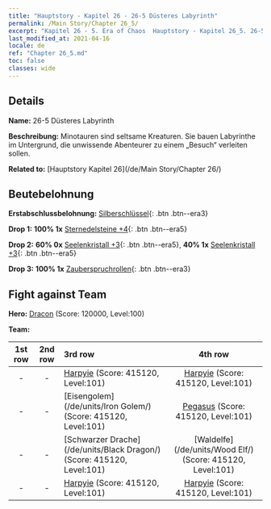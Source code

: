 ```yaml
---
title: "Hauptstory - Kapitel 26 - 26-5 Düsteres Labyrinth"
permalink: /Main Story/Chapter 26_5/
excerpt: "Kapitel 26 - 5. Era of Chaos  Hauptstory - Kapitel 26_5. 26-5 Düsteres Labyrinth"
last_modified_at: 2021-04-16
locale: de
ref: "Chapter 26_5.md"
toc: false
classes: wide
---
```


## Details

 **Name:** 26-5 Düsteres Labyrinth

 **Beschreibung:** Minotauren sind seltsame Kreaturen. Sie bauen Labyrinthe im Untergrund, die unwissende Abenteurer zu einem „Besuch“ verleiten sollen.

 **Related to:** [Hauptstory Kapitel 26](/de/Main Story/Chapter 26/)

## Beutebelohnung

 **Erstabschlussbelohnung:** [Silberschlüssel](/de/Items/con_693/){: .btn .btn--era3}

 **Drop 1:** **100% 1x** [Sternedelsteine +4](/de/Items/mat_93/){: .btn .btn--era5}

 **Drop 2:** **60% 0x** [Seelenkristall +3](/de/Items/mat_87/){: .btn .btn--era5}, **40% 1x** [Seelenkristall +3](/de/Items/mat_87/){: .btn .btn--era5}

 **Drop 3:** **100% 1x** [Zauberspruchrollen](/de/Items/con_694/){: .btn .btn--era3}


## Fight against Team
 **Hero:** [Dracon](/de/heroes/Dracon/) (Score: 120000, Level:100)

 **Team:**


  | 1st row | 2nd row | 3rd row | 4th row |
  |:----:|:----:|:----|:----:|
  | - | - | [Harpyie](/de/units/Harpy/) (Score: 415120, Level:101)  | [Harpyie](/de/units/Harpy/) (Score: 415120, Level:101)  |
  | - | - | [Eisengolem](/de/units/Iron Golem/) (Score: 415120, Level:101)  | [Pegasus](/de/units/Pegasus/) (Score: 415120, Level:101)  |
  | - | - | [Schwarzer Drache](/de/units/Black Dragon/) (Score: 415120, Level:101)  | [Waldelfe](/de/units/Wood Elf/) (Score: 415120, Level:101)  |
  | - | - | [Harpyie](/de/units/Harpy/) (Score: 415120, Level:101)  | [Harpyie](/de/units/Harpy/) (Score: 415120, Level:101)  |


